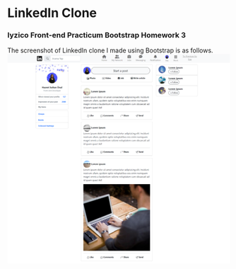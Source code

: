 # LinkedIn Clone
### Iyzico Front-end Practicum Bootstrap Homework 3

The screenshot of LinkedIn clone I made using Bootstrap is as follows.
![screenshot](img/ss.png)
